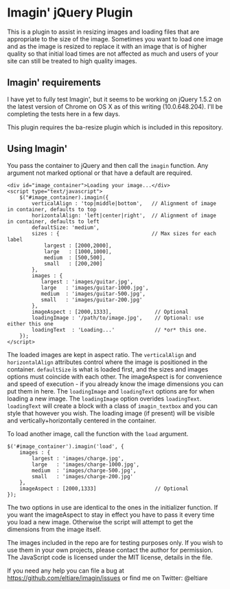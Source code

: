# Imagin' jQuery Plugin #

This is a plugin to assist in resizing images and loading files that are
appropriate to the size of the image. Sometimes you want to load one image and
as the image is resized to replace it with an image that is of higher quality so
that initial load times are not affected as much and users of your site can
still be treated to high quality images.

## Imagin' requirements ##

I have yet to fully test Imagin', but it seems to be working on jQuery 1.5.2 on
the latest version of Chrome on OS X as of this writing (10.0.648.204). I'll be
completing the tests here in a few days.

This plugin requires the ba-resize plugin which is included in this repository.

## Using Imagin' ##

You pass the container to jQuery and then call the `imagin` function. Any argument
not marked optional or that have a default are required.

    <div id="image_container">Loading your image...</div>
    <script type="text/javascript">
        $("#image_container).imagin({
            verticalAlign : 'top|middle|bottom',   // Alignment of image in container, defaults to top
            horizontalAlign: 'left|center|right',  // Alignment of image in container, defaults to left
            defaultSize: 'medium',
            sizes : {                              // Max sizes for each label
                largest : [2000,2000],
                large   : [1000,1000],
                medium  : [500,500],
                small   : [200,200]
            },   
            images : {
               largest : 'images/guitar.jpg',
               large   : 'images/guitar-1000.jpg',
               medium  : 'images/guitar-500.jpg',
               small   : 'images/guitar-200.jpg'
            },
            imageAspect : [2000,1333],              // Optional
            loadingImage : '/path/to/image.jpg',    // Optional: use either this one
            loadingText  : 'Loading...'             // *or* this one.
        });
    </script>
    
The loaded images are kept in aspect ratio. The `verticalAlign` and `horizontalAlign`
attributes control where the image is positioned in the container. `defaultSize`
is what is loaded first, and the sizes and images options must coincide with each other.
The imageAspect is for convenience and speed of execution - if you already know
the image dimensions you can put them in here. The `loadingImage` and `loadingText`
options are for when loading a new image. The `loadingImage` option overides `loadingText`.
`loadingText` will create a block with a class of `imagin_textbox` and you can
style that however you wish. The loading image (if present) will be visible and
vertically+horizontally centered in the container.

To load another image, call the function with the `load` argument.
    
    $('#image_container').imagin('load', {
        images : {
            largest : 'images/charge.jpg',
            large   : 'images/charge-1000.jpg',
            medium  : 'images/charge-500.jpg',
            small   : 'images/charge-200.jpg'
        },
        imageAspect : [2000,1333]                   // Optional
    });
    
The two options in use are identical to the ones in the initializer function. If
you want the imageAspect to stay in effect you have to pass it every time you
load a new image. Otherwise the script will attempt to get the dimensions from
the image itself.

The images included in the repo are for testing purposes only. If you wish to
use them in your own projects, please contact the author for permission. The
JavaScript code is licensed under the MIT license, details in the file.

If you need any help you can file a bug at https://github.com/eltiare/imagin/issues
or find me on Twitter: @eltiare